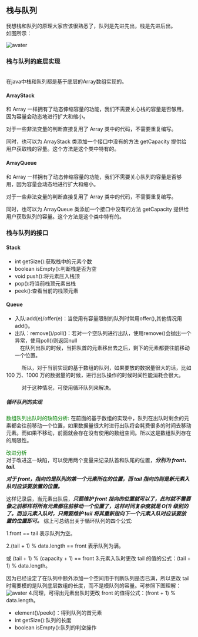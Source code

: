 ## 栈与队列
我想栈和队列的原理大家应该很熟悉了，队列是先进先出，栈是先进后出。
</br>如图所示：

![avater](https://camo.githubusercontent.com/363cdde8c6b61a1c156e6c978b2957f80ba61bcdcb1bdeaa9c706b5bb82ea15b/68747470733a2f2f696d672d626c6f672e6373646e696d672e636e2f32303231303130343233353334363536332e706e67)

### 栈与队列的底层实现
</br>在java中栈和队列都是基于底层的Array数组实现的。

#### ArrayStack
和 Array 一样拥有了动态伸缩容量的功能，我们不需要关心栈的容量是否够用，因为容量会动态地进行扩大和缩小。

对于一些非法变量的判断直接复用了 Array 类中的代码，不需要重复编写。

同时，也可以为 ArrayStack 类添加一个接口中没有的方法 getCapacity 提供给用户获取栈的容量。这个方法是这个类中特有的。

#### ArrayQueue
和 Array 一样拥有了动态伸缩容量的功能，我们不需要关心队列的容量是否够用，因为容量会动态地进行扩大和缩小。

对于一些非法变量的判断直接复用了 Array 类中的代码，不需要重复编写。

同时，也可以为 ArrayQueue 类添加一个接口中没有的方法 getCapacity 提供给用户获取队列的容量。这个方法是这个类中特有的。

### 栈与队列的接口

#### Stack
* int getSize():获取栈中的元素个数
* boolean isEmpty():判断栈是否为空
* void push():将元素压入栈顶
* pop():将当前栈顶元素出栈
* peek():查看当前的栈顶元素
#### Queue
* 入队:add(e)/offer(e)：当使用有容量限制的队列时常用offer(),其他情况用add()。
* 出队：remove()/poll()：若对一个空队列进行出队，使用remove()会抛出一个异常，使用poll()则返回null
</br>&emsp;在队列出队的时候，当把队首的元素移出去之后，剩下的元素都要往前移动一个位置。

&emsp;&emsp;&emsp;所以，对于当前实现的基于数组的队列，如果要放的数据量很大的话，比如 100 万、1000 万的数据量的时候，进行出队操作的时候时间性能消耗会很大。

&emsp;&emsp;&emsp;对于这种情况，可使用循环队列来解决。

##### 循环队列的实现
<span style="color:green">数组队列出队时的缺陷分析:</span>
在前面的基于数组的实现中，队列在出队时剩余的元素都会往前移动一个位置，如果数据量很大时进行出队将会耗费很多的时间去移动元素。而如果不移动，前面就会存在没有使用的数组空间。所以这是数组队列存在的局限性。

<span style="color:green">改进分析</span>
</br>对于改进这一缺陷，可以使用两个变量来记录队首和队尾的位置，***分别为 front、tail.***

***对于 front，指向的是队列的第一个元素所在的位置，而 tail 指向的则是新元素入队时应该要放置的位置。***

这样记录后，当元素出队后，***只要维护 front 指向的位置就可以了，此时就不需要像之前那样将所有元素都往前移动一个位置了，这样时间复杂度就是 O(1) 级别的了。而当元素入队时，只需要维护 tail 将其重新指向下一个元素入队时应该要放置的位置即可。***
综上可总结出关于循环队列的四个公式:

1.front == tail 表示队列为空。

2.(tail + 1) % data.length == front 表示队列为满。

或 (tail + 1) % (capacity + 1) == front
3.元素入队时更改 tail 的值的公式：(tail + 1) % data.length。

因为已经设定了在队列中额外添加一个空间用于判断队列是否已满，所以更改 tail 时需要模的是队列底层数组的长度，而不是模队列的容量。可参照下图理解：
![avater](https://imgconvert.csdnimg.cn/aHR0cHM6Ly9teWJsb2dwaWN0dXJlLm9zcy1jbi1zaGVuemhlbi5hbGl5dW5jcy5jb20vJUU2JTk1JUIwJUU2JThEJUFFJUU3JUJCJTkzJUU2JTlFJTg0X0phdmFfJUU2JUEwJTg4JUU1JTkyJThDJUU5JTk4JTlGJUU1JTg4JTk3LyVFNSVCRSVBQSVFNyU4RSVBRiVFOSU5OCU5RiVFNSU4OCU5N18lRTUlODUlQTUlRTklOTglOUY0LmdpZg)
4.同理，可得出元素出队时更改 front 的值得公式：(front + 1) % data.length。
* element()/peek()：得到队列的首元素
* int getSize():队列的长度
* boolean isEmpty():队列的判空操作



